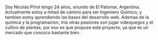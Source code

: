 Soy Nicolas Piñol tengo 24 años, oriundo de El Palomar, Argentina.  Actualmente estoy a mitad de camino para ser Ingeniero Quimico, y tambien estoy aprendiendo las bases del desarrollo web. Ademas de la quimica y la programacion, mis otras pasiones son jugar videojuegos y el cultivo de plantas, por eso es que propuse este proyecto, ya que es un mercado que conozco bastante bien.